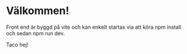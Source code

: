 # Välkommen!

Front end är byggd på vite och kan enkelt startas via att köra npm install och sedan npm run dev.

Taco hej!
